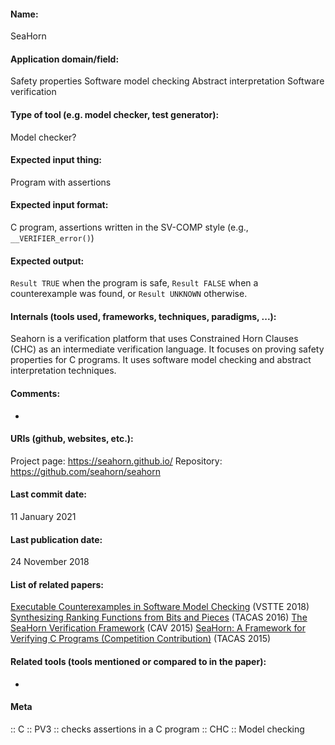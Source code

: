 #### Name:
SeaHorn

#### Application domain/field:
Safety properties
Software model checking
Abstract interpretation
Software verification

#### Type of tool (e.g. model checker, test generator):
Model checker?

#### Expected input thing:
Program with assertions

#### Expected input format:
C program, assertions written in the SV-COMP style (e.g., `__VERIFIER_error()`)

#### Expected output:
`Result TRUE` when the program is safe, `Result FALSE` when a counterexample was found, or `Result UNKNOWN` otherwise.

#### Internals (tools used, frameworks, techniques, paradigms, ...):
Seahorn is a verification platform that uses Constrained Horn Clauses (CHC) as an intermediate verification language. It focuses on proving safety properties for C programs.
It uses software model checking and abstract interpretation techniques.

#### Comments:
-

#### URIs (github, websites, etc.):
Project page: https://seahorn.github.io/
Repository: https://github.com/seahorn/seahorn

#### Last commit date:
11 January 2021

#### Last publication date:
24 November 2018

#### List of related papers:
[Executable Counterexamples in Software Model Checking](https://doi.org/10.1007/978-3-030-03592-1_2) (VSTTE 2018)
[Synthesizing Ranking Functions from Bits and Pieces](https://doi.org/10.1007/978-3-662-49674-9_4) (TACAS 2016)
[The SeaHorn Verification Framework](https://doi.org/10.1007/978-3-319-21690-4_20) (CAV 2015)
[SeaHorn: A Framework for Verifying C Programs (Competition Contribution)](https://doi.org/10.1007/978-3-662-46681-0_41) (TACAS 2015)

#### Related tools (tools mentioned or compared to in the paper):
-

#### Meta
:: C
:: PV3 :: checks assertions in a C program
:: CHC
:: Model checking